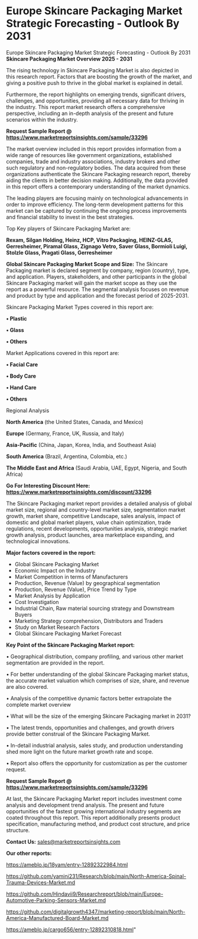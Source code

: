 # Europe Skincare Packaging Market Strategic Forecasting - Outlook By 2031
 Europe Skincare Packaging Market Strategic Forecasting - Outlook By 2031
<Strong> Skincare Packaging Market Overview 2025 - 2031</strong>

The rising technology in Skincare Packaging Market is also depicted in this research report. Factors that are boosting the growth of the market, and giving a positive push to thrive in the global market is explained in detail.

Furthermore, the report highlights on emerging trends, significant drivers, challenges, and opportunities, providing all necessary data for thriving in the industry. This report market research offers a comprehensive perspective, including an in-depth analysis of the present and future scenarios within the industry.

<strong>Request Sample Report @ <a href=https://www.marketreportsinsights.com/sample/33296>https://www.marketreportsinsights.com/sample/33296</a></strong>

The market overview included in this report provides information from a wide range of resources like government organizations, established companies, trade and industry associations, industry brokers and other such regulatory and non-regulatory bodies. The data acquired from these organizations authenticate the Skincare Packaging research report, thereby aiding the clients in better decision making. Additionally, the data provided in this report offers a contemporary understanding of the market dynamics.

The leading players are focusing mainly on technological advancements in order to improve efficiency. The long-term development patterns for this market can be captured by continuing the ongoing process improvements and financial stability to invest in the best strategies.

Top Key players of Skincare Packaging Market are:

<strong>Rexam, Silgan Holding, Heinz, HCP, Vitro Packaging, HEINZ-GLAS, Gerresheimer, Piramal Glass, Zignago Vetro, Saver Glass, Bormioli Luigi, Stolzle Glass, Pragati Glass, Gerresheimer</strong>

<strong><b>Global Skincare Packaging Market Scope and Size:</b></strong>
The Skincare Packaging market is declared segment by company, region (country), type, and application. Players, stakeholders, and other participants in the global Skincare Packaging market will gain the market scope as they use the report as a powerful resource. The segmental analysis focuses on revenue and product by type and application and the forecast period of 2025-2031.

Skincare Packaging Market Types covered in this report are:

<strong>•  Plastic

•  Glass

•  Others</strong>

Market Applications covered in this report are:

<strong>•  Facial Care

•  Body Care

•  Hand Care

•  Others</strong> 

Regional Analysis

<strong>North America</strong> (the United States, Canada, and Mexico)

<strong>Europe</strong> (Germany, France, UK, Russia, and Italy)

<strong>Asia-Pacific</strong> (China, Japan, Korea, India, and Southeast Asia)

<strong>South America</strong> (Brazil, Argentina, Colombia, etc.)

<strong>The Middle East and Africa</strong> (Saudi Arabia, UAE, Egypt, Nigeria, and South Africa)

<strong>Go For Interesting Discount Here: <a href=https://www.marketreportsinsights.com/discount/33296>https://www.marketreportsinsights.com/discount/33296</a></strong>

The Skincare Packaging market report provides a detailed analysis of global market size, regional and country-level market size, segmentation market growth, market share, competitive Landscape, sales analysis, impact of domestic and global market players, value chain optimization, trade regulations, recent developments, opportunities analysis, strategic market growth analysis, product launches, area marketplace expanding, and technological innovations.

<strong><b>Major factors covered in the report:</b></strong>
<ul>
  <li>Global Skincare Packaging Market </li>
  <li>Economic Impact on the Industry</li>
  <li>Market Competition in terms of Manufacturers</li>
  <li>Production, Revenue (Value) by geographical segmentation</li>
  <li>Production, Revenue (Value), Price Trend by Type</li>
  <li>Market Analysis by Application</li>
  <li>Cost Investigation</li>
  <li>Industrial Chain, Raw material sourcing strategy and Downstream Buyers</li>
  <li>Marketing Strategy comprehension, Distributors and Traders</li>
  <li>Study on Market Research Factors</li>
  <li>Global Skincare Packaging Market Forecast</li>
</ul>

<strong><b>Key Point of the Skincare Packaging Market report:</b></strong>

• Geographical distribution, company profiling, and various other market segmentation are provided in the report.

• For better understanding of the global Skincare Packaging market status, the accurate market valuation which comprises of size, share, and revenue are also covered.

• Analysis of the competitive dynamic factors better extrapolate the complete market overview

• What will be the size of the emerging Skincare Packaging market in 2031?

• The latest trends, opportunities and challenges, and growth drivers provide better construal of the Skincare Packaging Market.

• In-detail industrial analysis, sales study, and production understanding shed more light on the future market growth rate and scope.

• Report also offers the opportunity for customization as per the customer request.

<strong>Request Sample Report @ <a href=https://www.marketreportsinsights.com/sample/33296>https://www.marketreportsinsights.com/sample/33296</a></strong>

At last, the Skincare Packaging Market report includes investment come analysis and development trend analysis. The present and future opportunities of the fastest growing international industry segments are coated throughout this report. This report additionally presents product specification, manufacturing method, and product cost structure, and price structure.

<strong>Contact Us:</strong>
sales@marketreportsinsights.com

<strong>Our other reports:</strong>

<a href=https://ameblo.jp/18yam/entry-12892322984.html>https://ameblo.jp/18yam/entry-12892322984.html</a>

<a href=https://github.com/yamini231/Research/blob/main/North-America-Spinal-Trauma-Devices-Market.md>https://github.com/yamini231/Research/blob/main/North-America-Spinal-Trauma-Devices-Market.md</a>

<a href=https://github.com/Hindavii9/Researchreport/blob/main/Europe-Automotive-Parking-Sensors-Market.md>https://github.com/Hindavii9/Researchreport/blob/main/Europe-Automotive-Parking-Sensors-Market.md</a>

<a href=https://github.com/digitalgrowth4347/marketing-report/blob/main/North-America-Manufactured-Board-Market.md>https://github.com/digitalgrowth4347/marketing-report/blob/main/North-America-Manufactured-Board-Market.md</a>

<a href=https://ameblo.jp/cargo656/entry-12892310818.html>https://ameblo.jp/cargo656/entry-12892310818.html</a>"
